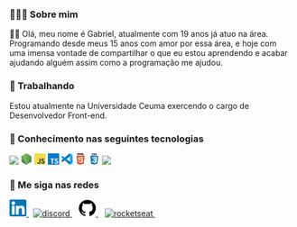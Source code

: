 ### 👨🏻‍💻  Sobre mim
🖖🏻 Olá, meu nome é Gabriel, atualmente com 19 anos já atuo na área.
Programando desde meus 15 anos com amor por essa área, e hoje com uma imensa vontade de compartilhar o que eu estou aprendendo e acabar ajudando alguém assim como a programação me ajudou.

### 💼  Trabalhando 
Estou atualmente na Universidade Ceuma exercendo o cargo de Desenvolvedor Front-end.

### 🤯 Conhecimento nas seguintes tecnologias
<code><img height="20" src="https://ionicframework.com/jp/docs/assets/icons/logo-react-icon.png"></code>
<code><img height="20" src="https://raw.githubusercontent.com/github/explore/80688e429a7d4ef2fca1e82350fe8e3517d3494d/topics/nodejs/nodejs.png"></code>
<code><img height="20" src="https://raw.githubusercontent.com/github/explore/80688e429a7d4ef2fca1e82350fe8e3517d3494d/topics/javascript/javascript.png"></code>
<code><img height="20" src="https://raw.githubusercontent.com/github/explore/80688e429a7d4ef2fca1e82350fe8e3517d3494d/topics/typescript/typescript.png"></code>
<code><img height="20" src="https://raw.githubusercontent.com/github/explore/80688e429a7d4ef2fca1e82350fe8e3517d3494d/topics/visual-studio-code/visual-studio-code.png"></code>
<code><img height="20" src="https://raw.githubusercontent.com/github/explore/80688e429a7d4ef2fca1e82350fe8e3517d3494d/topics/html/html.png"></code>
<code><img height="20" src="https://raw.githubusercontent.com/github/explore/80688e429a7d4ef2fca1e82350fe8e3517d3494d/topics/css/css.png"></code>
<code><img height="20" src="https://imagens.tiespecialistas.com.br/2015/02/git.jpg"></code>


### 📲  Me siga nas redes
<p>
  <a href="https://www.linkedin.com/in/gabriel-mendonca-pereira/" target="_blank">
    <img src="https://github.com/deut-erium/deut-erium/blob/master/assets/linkedin.svg" width="30px" alt="LinkedIn">
  </a> &nbsp;
  <a href="https://www.instagram.com/gabriel._.mend/">
     <img src="https://upload.wikimedia.org/wikipedia/commons/thumb/e/e7/Instagram_logo_2016.svg/132px-Instagram_logo_2016.svg.png" width="30px" alt="discord" target="_blank">
  </a> &nbsp;&nbsp;
  <a href="https://github.com/loadingGabriel">
     <img src="https://github.com/deut-erium/deut-erium/blob/master/assets/github.svg" width="30px" alt="github" target="_blank">
  </a> &nbsp;&nbsp;
  <a href="https://app.rocketseat.com.br/me/gabriel-mendonca-pereira">
     <img src="https://avatars1.githubusercontent.com/u/28929274?s=280&v=4" width="30px" alt="rocketseat" target="_blank">
  </a> &nbsp;&nbsp;
</p>
